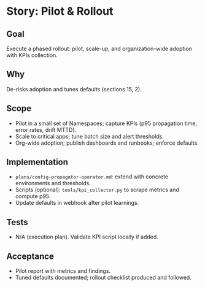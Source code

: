 # Story: Pilot & Rollout

## Goal
Execute a phased rollout: pilot, scale-up, and organization-wide adoption with KPIs collection.

## Why
De-risks adoption and tunes defaults (sections 15, 2).

## Scope
- Pilot in a small set of Namespaces; capture KPIs (p95 propagation time, error rates, drift MTTD).
- Scale to critical apps; tune batch size and alert thresholds.
- Org-wide adoption; publish dashboards and runbooks; enforce defaults.

## Implementation
- `plans/config-propagator-operator.md`: extend with concrete environments and thresholds.
- Scripts (optional): `tools/kpi_collector.py` to scrape metrics and compute p95.
- Update defaults in webhook after pilot learnings.

## Tests
- N/A (execution plan). Validate KPI script locally if added.

## Acceptance
- Pilot report with metrics and findings.
- Tuned defaults documented; rollout checklist produced and followed.
